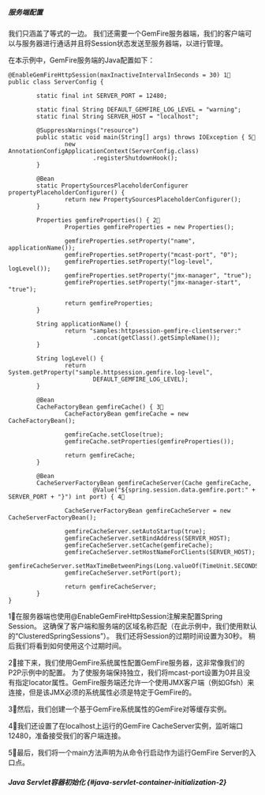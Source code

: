 ##### 服务端配置

我们只涵盖了等式的一边。 我们还需要一个GemFire服务器端，我们的客户端可以与服务器进行通话并且将Session状态发送至服务器端，以进行管理。

在本示例中，GemFire服务端的Java配置如下：

```
@EnableGemFireHttpSession(maxInactiveIntervalInSeconds = 30) 1⃣️
public class ServerConfig {

        static final int SERVER_PORT = 12480;

        static final String DEFAULT_GEMFIRE_LOG_LEVEL = "warning";
        static final String SERVER_HOST = "localhost";

        @SuppressWarnings("resource")
        public static void main(String[] args) throws IOException { 5⃣️
                new AnnotationConfigApplicationContext(ServerConfig.class)
                        .registerShutdownHook();
        }

        @Bean
        static PropertySourcesPlaceholderConfigurer propertyPlaceholderConfigurer() {
                return new PropertySourcesPlaceholderConfigurer();
        }

        Properties gemfireProperties() { 2⃣️
                Properties gemfireProperties = new Properties();

                gemfireProperties.setProperty("name", applicationName());
                gemfireProperties.setProperty("mcast-port", "0");
                gemfireProperties.setProperty("log-level", logLevel());
                gemfireProperties.setProperty("jmx-manager", "true");
                gemfireProperties.setProperty("jmx-manager-start", "true");

                return gemfireProperties;
        }

        String applicationName() {
                return "samples:httpsession-gemfire-clientserver:"
                        .concat(getClass().getSimpleName());
        }

        String logLevel() {
                return System.getProperty("sample.httpsession.gemfire.log-level",
                        DEFAULT_GEMFIRE_LOG_LEVEL);
        }

        @Bean
        CacheFactoryBean gemfireCache() { 3⃣️
                CacheFactoryBean gemfireCache = new CacheFactoryBean();

                gemfireCache.setClose(true);
                gemfireCache.setProperties(gemfireProperties());

                return gemfireCache;
        }

        @Bean
        CacheServerFactoryBean gemfireCacheServer(Cache gemfireCache,
                        @Value("${spring.session.data.gemfire.port:" + SERVER_PORT + "}") int port) { 4⃣️

                CacheServerFactoryBean gemfireCacheServer = new CacheServerFactoryBean();

                gemfireCacheServer.setAutoStartup(true);
                gemfireCacheServer.setBindAddress(SERVER_HOST);
                gemfireCacheServer.setCache(gemfireCache);
                gemfireCacheServer.setHostNameForClients(SERVER_HOST);
                gemfireCacheServer.setMaxTimeBetweenPings(Long.valueOf(TimeUnit.SECONDS.toMillis(60)).intValue());
                gemfireCacheServer.setPort(port);

                return gemfireCacheServer;
        }
}
```

1⃣️在服务器端也使用@EnableGemFireHttpSession注解来配置Spring Session。 这确保了客户端和服务端的区域名称匹配（在此示例中，我们使用默认的“ClusteredSpringSessions”）。 我们还将Session的过期时间设置为30秒。 稍后我们将看到如何使用这个过期时间。

2⃣️接下来，我们使用GemFire系统属性配置GemFire服务器，这非常像我们的P2P示例中的配置。 为了使服务端保持独立，我们将mcast-port设置为0并且没有指定locator属性。GemFire服务端还允许一个使用JMX客户端（例如Gfsh）来连接，但是该JMX必须的系统属性必须是特定于GemFire的。

3⃣️然后，我们创建一个基于GemFire系统属性的GemFire对等缓存实例。

4⃣️我们还设置了在localhost上运行的GemFire CacheServer实例，监听端口12480，准备接受我们的客户端连接。

5⃣️最后，我们将一个main方法声明为从命令行启动作为运行GemFire Server的入口点。

##### Java Servlet容器初始化 {#java-servlet-container-initialization-2}




